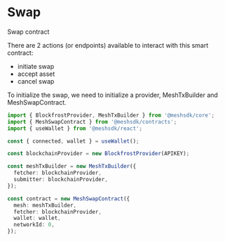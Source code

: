 # Swap

Swap contract 

There are 2 actions (or endpoints) available to interact with this smart contract:

- initiate swap
- accept asset
- cancel swap

To initialize the swap, we need to initialize a provider, MeshTxBuilder and MeshSwapContract.

```typescript
import { BlockfrostProvider, MeshTxBuilder } from '@meshsdk/core';
import { MeshSwapContract } from '@meshsdk/contracts';
import { useWallet } from '@meshsdk/react';

const { connected, wallet } = useWallet();

const blockchainProvider = new BlockfrostProvider(APIKEY);

const meshTxBuilder = new MeshTxBuilder({
  fetcher: blockchainProvider,
  submitter: blockchainProvider,
});

const contract = new MeshSwapContract({
  mesh: meshTxBuilder,
  fetcher: blockchainProvider,
  wallet: wallet,
  networkId: 0,
});
```
